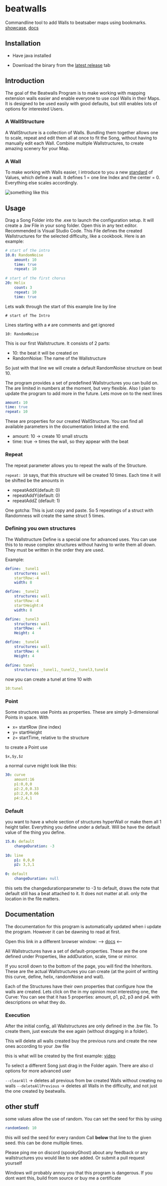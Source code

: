# beatwalls

Commandline tool to add Walls to beatsaber maps using bookmarks. [showcase](https://streamable.com/felde),
 [docs](https://spookygh0st.github.io/beatwalls/structure/-wall-structure/index.html)

## Installation

- Have java installed

- Download the binary from the [latest release](https://github.com/spookyGh0st/beatwalls/releases) tab

## Introduction

The goal of the Beatwalls Program is to make working with mapping extension walls easier and enable everyone to use cool Walls in their Maps. It is designed to be used easily with good defaults, but still enables lots of options for interested Users.

### A WallStructure 

A WallStructure is a collection of Walls. Bundling them together allows one to scale, repeat and edit them all at once to fit the Song, without having to manually edit each Wall. Combine multiple Wallstructures, to create amazing scenery for your Map.


### A Wall

To make working with Walls easier, I introduce to you a new [standard](https://xkcd.com/927) of Values, which define a wall. It defines 1 = one line Index and the center = 0. Everything else scales accordingly.

![something like this](https://i.imgur.com/Uz7aIDg.png=100x100 )

## Usage

Drag a Song Folder into the .exe to launch the configuration setup. 
It will create a .bw File in your song folder. Open this in any text editor. Recommended is Visual Studio Code.
This File defines the created Wallstructures for the selected difficulty, like a cookbook. Here is an example:

```yaml
# start of the intro
10.0: RandomNoise
    amount: 10
    time: true
    repeat: 10
    
# start of the first chorus
20: Helix
    count: 3
    repeat: 10
    time: true
```

Lets walk through the start of this example line by line

```# start of The Intro```

Lines starting with a `#` are comments and get ignored

```10: RandomNoise```

This is our first Wallstructure. It consists of 2 parts:
- 10: the beat it will be created on
- RandomNoise: The name of the Wallstructure

So just with that line we will create a default RandomNoise structure on beat 10.

The program provides a set of predefined Wallstructures you can build on. The are limited in numbers at the moment, but very flexible. Also I plan to update the program to add more in the future. Lets move on to the next lines

```yaml
amount: 10
time: true
repeat: 10
```

These are properties for our created WallStructure. You can find all available parameters in the documentation linked at the end.

- amount: 10 -> create 10 small structs
- time: true -> times the wall, so they appear with the beat

### Repeat

The repeat parameter allows you to repeat the walls of the Structure. 

`repeat: 10` says, that this structure will be created 10 times.
Each time it will be shifted be the amounts in 

- repeatAddX(default: 0)
- repeatAddY(default: 0) 
- repeatAddZ (default: 1)

One gotcha: This is just copy and paste. So 5 repeatings of a struct with Randomness will create the same struct 5 times.

### Defining you own structures

The Wallstructure Define is a special one for advanced uses. You can use this to to reuse complex structures without having to write them all down. They must be written in the order they are used.

Example:
```yaml
define: _tunel1
    structures: wall
    startRow:-4
    width: 8

define: _tunel2
    structures: wall
    startRow:-4
    startHeight:4
    width: 8

define: _tunel3
    structures: wall
    startRow: -4
    Height: 4

define: _tunel4
    structures: wall
    startRow: 4
    Height: 4
    
define: tunel
    structures: _tunel1,_tunel2,_tunel3,tunel4
```
now you can create a tunel at time 10 with
```yaml
10:tunel
```




### Point

Some structures use Points as properties. These are simply 3-dimensional Points in space. With

- x= startRow (line index)
- y= startHeight 
- z= startTime, relative to the structure

to create a Point use

```$x,$y,$z```

a normal curve might look like this:

```yaml
30: curve
    amount:16
    p1:0,0,0
    p2:2,0,0.33
    p3:2,0,0.66
    p4:2,4,1
```

### Default

you want to have a whole section of structures hyperWall or make them all 1 height taller.
Everything you define under a default. Will be have the default value of the thing you define.

````yaml
15.0: default 
    changeDuration: -3
    
10: line  
    p1: 0,0,0
    p2: 3,3,1
    
0: default 
    changeDuration: null
````

this sets the changedurationparameter to -3 to default, draws the
note that default still has a beat attached to it. It does not matter at all. only the location in the file matters.

## Documentation

The documentation for this program is automatically updated when i update the program. However it can be dawning to read at first. 

Open this link in a different browser window:
--> [docs](https://spookygh0st.github.io/beatwalls/structure/-wall-structure/index.html) <--

All Wallstructures have a set of default-properties. These are the one defined under Properties, like addDuration, scale, time or mirror.

If you scroll down to the bottom of the page, you will find the Inheritors. These are the actual Wallstructures you can create (at the point of writting this curve, define, helix, randomNoise and wall).

Each of the Structures have their own properties that configure how the walls are created. Lets click on the in my opinion most interesting one, the Curve:
You can see that it has 5 properties: amount, p1, p2, p3 and p4. with descriptions on what they do.

### Execution

After the initial config, all Wallstructures are only defined in the .bw file. To create them, just execute the exe again (without dragging in a folder).

This will delete all walls created buy the previous runs and create the new ones according to your .bw file

this is what will be created by the first example: [video](https://streamable.com/s/md58n)

To select a different Song just drag in the Folder again.
There are also cl options for more advanced user

``--clearAll`` -> deletes all previous from bw created Walls without creating no walls
``--deleteAllPrevious`` ->  deletes all Walls in the difficulty, and not just the one created by beatwalls.

## other stuff

some values allow the use of random. You can set the seed for this by using 
```yaml
randomSeed: 10
```
this will sed the seed for every random Call **below** that line to the given seed. 
this can be done multiple times.

Please ping me on discord (spookyGhost) about any feedback or any wallstructures you would like to see added. Or submit a pull request yourself

Windows will probably annoy you that this program is dangerous. If you dont want this, build from source or buy me a certificate
